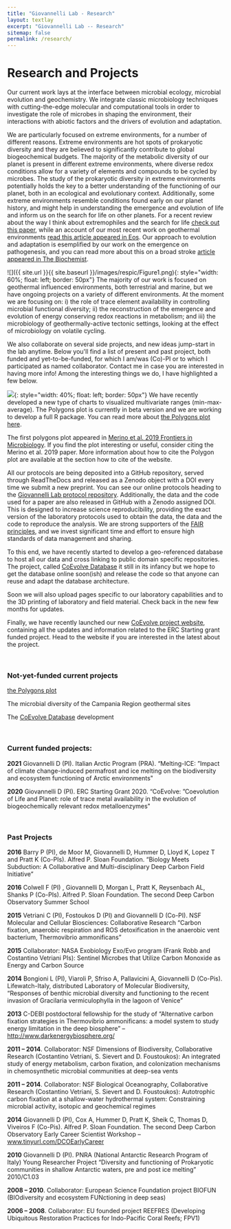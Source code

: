 ```yaml
---
title: "Giovannelli Lab - Research"
layout: textlay
excerpt: "Giovannelli Lab -- Research"
sitemap: false
permalink: /research/
---
```


# Research and Projects

Our current work lays at the interface between microbial ecology, microbial evolution and geochemistry. We integrate classic microbiology techniques with cutting-the-edge molecular and computational tools in order to investigate the role of microbes in shaping the environment, their interactions with abiotic factors and the drivers of evolution and adaptation.

We are particularly focused on extreme environments, for a number of different reasons. Extreme environments are hot spots of prokaryotic diversity and they are believed to significantly contribute to global biogeochemical budgets. The majority of the metabolic diversity of our planet is present in different extreme environments, where diverse redox conditions allow for a variety of elements and compounds to be cycled by microbes. The study of the prokaryotic diversity in extreme environments potentially holds the key to a better understanding of the functioning of our planet, both in an ecological and evolutionary context. Additionally, some extreme environments resemble conditions found early on our planet history, and might help in understanding the emergence and evolution of life and inform us on the search for life on other planets. For a recent review about the way I think about extremophiles and the search for life [check out this paper](https://www.frontiersin.org/articles/10.3389/fmicb.2019.00780/full), while an account of our most recent work on geothermal environments [read this article appeared in Eos](https://doi.org/10.1029/2020EO140906). Our approach to evolution and adaptation is esemplified by our work on the emergence on pathogenesis, and you can read more about this on a broad stroke [article appeared in The Biochemist](https://doi.org/10.1042/BIO03906004).

![]({{ site.url }}{{ site.baseurl }}/images/respic/Figure1.png){: style="width: 60%; float: left; border: 50px"} The majority of our work is focused on geothermal influenced environments, both terrestrial and marine, but we have ongoing projects on a variety of different environments. At the moment we are focusing on: i) the role of trace element availability in controlling microbial functional diversity; ii) the reconstruction of the emergence and evolution of energy conserving redox reactions in metabolism; and iii) the microbiology of geothermally-active tectonic settings, looking at the effect of microbiology on volatile cycling.

We also collaborate on several side projects, and new ideas jump-start in the lab anytime. Below you'll find a list of present and past project, both funded and yet-to-be-funded, for which I am/was (Co)-PI or to which I participated as named collaborator. Contact me in case you are interested in having more info! Among the interesting things we do, I have highlighted a few below.

![](https://giovannellilab.github.io/polygonsplot/images/merino_frontiers.jpg){: style="width: 40%; float: left; border: 50px"}
We have recently developed a new type of charts to visualized multivariate ranges (min-max-average). The Polygons plot is currently in beta version and we are working to develop a full R package. You can read more about [the Polygons plot here](https://giovannellilab.github.io/polygonsplot/).

The first polygons plot appeared in [Merino et al. 2019 Frontiers in Microbiology](https://www.frontiersin.org/articles/10.3389/fmicb.2019.00780/full). If you find the plot interesting or useful, consider citing the Merino et al. 2019 paper. More information about how to cite the Polygon plot are available at the section how to cite of the website.

All our protocols are being deposited into a GitHub repository, served through ReadTheDocs and released as a Zenodo object with a DOI every time we submit a new preprint. You can see our online protocols heading to the [Giovannelli Lab protocol repository](https://giovannelli-lab-protocols.readthedocs.io/en/latest/). Additionally, the data and the code used for a paper are also released in GitHub with a Zenodo assigned DOI. This is designed to increase science reproducibility, providing the exact version of the laboratory protocols used to obtain the data, the data and the code to reproduce the analysis. We are strong supporters of the [FAIR principles](https://www.nature.com/articles/sdata201618), and we invest significant time and effort to ensure high standards of data management and sharing.

To this end, we have recently started to develop a geo-referenced database to host all our data and cross linking to public domain specific repositories. The project, called [CoEvolve Database](https://www.coevolvedb.org/) it still in its infancy but we hope to get the database online soon(ish) and release the code so that anyone can reuse and adapt the database architecture.

Soon we will also upload pages specific to our laboratory capabilities and to the 3D printing of laboratory and field material. Check back in the new few months for updates.

Finally, we have recently launched our new [CoEvolve project website](https://www.coevolve.eu/), containing all the updates and information related to the ERC Starting grant funded project. Head to the website if you are interested in the latest about the project.

<br/>

### Not-yet-funded current projects
[the Polygons plot](https://giovannellilab.github.io/polygonsplot/)

The microbial diversity of the Campania Region geothermal sites

The [CoEvolve Database](https://www.coevolvedb.org/) development

<br/>

### Current funded projects:
**2021** Giovannelli D (PI). Italian Arctic Program (PRA). “Melting-ICE: ”Impact of climate change-induced permafrost and ice melting on the biodiversity and ecosystem functioning of Arctic environments"

**2020** Giovannelli D (PI). ERC Starting Grant 2020. “CoEvolve: ”Coevolution of Life and Planet: role of trace metal availability in the evolution of biogeochemically relevant redox metalloenzymes"

<br/>

### Past Projects
**2016** Barry P (PI), de Moor M, Giovannelli D, Hummer D, Lloyd K, Lopez T and Pratt K (Co-PIs). Alfred P. Sloan Foundation. “Biology Meets Subduction: A Collaborative and Multi-disciplinary Deep Carbon Field Initiative”

**2016** Colwell F (PI) , Giovannelli D, Morgan L, Pratt K, Reysenbach AL, Shanks P (Co-PIs). Alfred P. Sloan Foundation. The second Deep Carbon Observatory Summer School

**2015** Vetriani C (PI), Fostoukos D (PI) and Giovannelli D (Co-PI). NSF Molecular and Cellular Biosciences: Collaborative Research “Carbon fixation, anaerobic respiration and ROS detoxification in the anaerobic vent bacterium, Thermovibrio ammonificans”

**2015** Collaborator: NASA Exobiology Exo/Evo program (Frank Robb and Costantino Vetriani PIs): Sentinel Microbes that Utilize Carbon Monoxide as Energy and Carbon Source

**2014** Bongioni L (PI), Viaroli P, Sfriso A, Pallavicini A, Giovannelli D (Co-Pis). Lifewatch-Italy, distributed Laboratory of Molecular Biodiversity, “Responses of benthic microbial diversity and functioning to the recent invasion of Gracilaria vermiculophylla in the lagoon of Venice”

**2013** C-DEBI postdoctoral fellowship for the study of “Alternative carbon fixation strategies in Thermovibrio ammonificans: a model system to study energy limitation in the deep biosphere” – http://www.darkenergybiosphere.org/

**2011 – 2014**. Collaborator: NSF Dimensions of Biodiversity, Collaborative Research (Costantino Vetriani, S. Sievert and D. Foustoukos): An integrated study of energy metabolism, carbon fixation, and colonization mechanisms in chemosynthetic microbial communities at deep-sea vents

**2011 – 2014**. Collaborator: NSF Biological Oceanography, Collaborative Research (Costantino Vetriani, S. Sievert and D. Foustoukos): Autotrophic carbon fixation at a shallow-water hydrothermal system: Constraining microbial activity, isotopic and geochemical regimes

**2014** Giovannelli D (PI), Cox A, Hummer D, Pratt K, Sheik C, Thomas D, Viveiros F (Co-Pis). Alfred P. Sloan Foundation. The second Deep Carbon Observatory Early Career Scientist Workshop – www.tinyurl.com/DCOEarlyCareer

**2010** Giovannelli D (PI). PNRA (National Antarctic Research Program of Italy) Young Researcher Project “Diversity and functioning of Prokaryotic communities in shallow Antarctic waters, pre and post ice melting” 2010/C1.03

**2008 – 2010**. Collaborator: European Science Foundation project BIOFUN (BIOdiversity and ecosystem FUNctioning in deep seas)

**2006 – 2008**. Collaborator: EU founded project REEFRES (Developing Ubiquitous Restoration Practices for Indo-Pacific Coral Reefs; FPV1)


<br />
<br />
